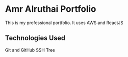 # Amr Alruthai Portfolio
This is my professional portfolio. It uses AWS and ReactJS

## Technologies Used

Git and GitHub
SSH
Tree
